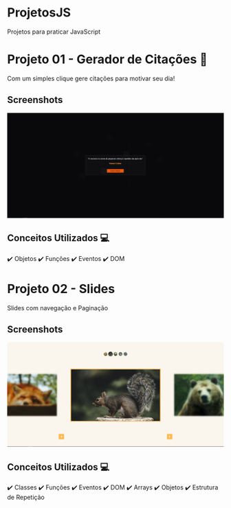 # ProjetosJS

Projetos para praticar JavaScript


# Projeto 01 - Gerador de Citações 🚗

Com um simples clique gere citações para motivar seu dia!

## Screenshots

![App Screenshot](/imgs/citações.PNG)

## Conceitos Utilizados 💻

✔️ Objetos
✔️ Funções
✔️ Eventos
✔️ DOM

# Projeto 02 - Slides 

Slides com navegação e Paginação

## Screenshots

![App Screenshot](/imgs/slide.PNG)

## Conceitos Utilizados 💻

✔️ Classes
✔️ Funções
✔️ Eventos
✔️ DOM
✔️ Arrays
✔️ Objetos
✔️ Estrutura de Repetição


